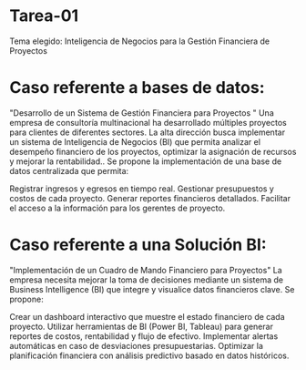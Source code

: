 # Tarea-01
Tema elegido: Inteligencia de Negocios para la Gestión Financiera de Proyectos

# Caso referente a bases de datos:
"Desarrollo de un Sistema de Gestión Financiera para Proyectos "
Una empresa de consultoría multinacional ha desarrollado múltiples proyectos para clientes de diferentes sectores. La alta dirección busca implementar un sistema de Inteligencia de Negocios (BI) que permita analizar el desempeño financiero de los proyectos, optimizar la asignación de recursos y mejorar la rentabilidad.. Se propone la implementación de una base de datos centralizada que permita:

Registrar ingresos y egresos en tiempo real.
Gestionar presupuestos y costos de cada proyecto.
Generar reportes financieros detallados.
Facilitar el acceso a la información para los gerentes de proyecto.
# Caso referente a una Solución BI:
"Implementación de un Cuadro de Mando Financiero para Proyectos"
La empresa necesita mejorar la toma de decisiones mediante un sistema de Business Intelligence (BI) que integre y visualice datos financieros clave. Se propone:

Crear un dashboard interactivo que muestre el estado financiero de cada proyecto.
Utilizar herramientas de BI (Power BI, Tableau) para generar reportes de costos, rentabilidad y flujo de efectivo.
Implementar alertas automáticas en caso de desviaciones presupuestarias.
Optimizar la planificación financiera con análisis predictivo basado en datos históricos.
